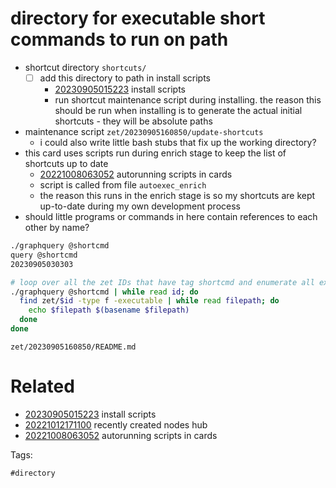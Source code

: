 # directory for executable short commands to run on path

- shortcut directory `shortcuts/`
  - [ ] add this directory to path in install scripts
    - [20230905015223](/zet/20230905015223/README.md) install scripts
    - run shortcut maintenance script during installing. the reason this should be run when installing is to generate the actual initial shortcuts - they will be absolute paths
- maintenance script `zet/20230905160850/update-shortcuts`
  - i could also write little bash stubs that fix up the working directory?
- this card uses scripts run during enrich stage to keep the list of shortcuts up to date
  - [20221008063052](/zet/20221008063052/README.md) autorunning scripts in cards
  - script is called from file `autoexec_enrich`
  - the reason this runs in the enrich stage is so my shortcuts are kept up-to-date during my own development process
- should little programs or commands in here contain references to each other by name?

```bash
./graphquery @shortcmd
query @shortcmd
20230905030303

# loop over all the zet IDs that have tag shortcmd and enumerate all executable files and filenames
./graphquery @shortcmd | while read id; do
  find zet/$id -type f -executable | while read filepath; do
    echo $filepath $(basename $filepath)
  done
done
```

` zet/20230905160850/README.md `

# Related

- [20230905015223](/zet/20230905015223/README.md) install scripts
- [20221012171100](/zet/20221012171100/README.md) recently created nodes hub
- [20221008063052](/zet/20221008063052/README.md) autorunning scripts in cards

Tags:

    #directory
